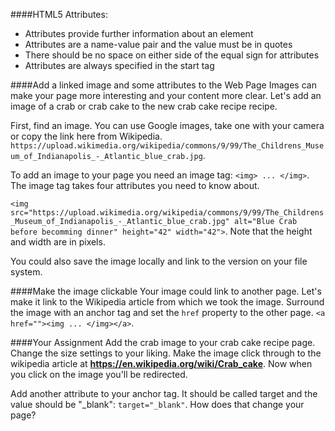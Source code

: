 ####HTML5 Attributes: 
* Attributes provide further information about an element
* Attributes are a name-value pair and the value must be in quotes
* There should be no space on either side of the equal sign for attributes
* Attributes are always specified in the start tag


####Add a linked image and some attributes to the Web Page
Images can make your page more interesting and your content more clear. Let's add an image of a crab or crab cake to the new crab cake recipe recipe.

First, find an image. You can use Google images, take one with your camera or copy the link here from Wikipedia. 
```https://upload.wikimedia.org/wikipedia/commons/9/99/The_Childrens_Museum_of_Indianapolis_-_Atlantic_blue_crab.jpg```. 

To add an image to your page you need an image tag: ```<img> ... </img>```. The image tag takes four attributes you need to know about.

```<img src="https://upload.wikimedia.org/wikipedia/commons/9/99/The_Childrens_Museum_of_Indianapolis_-_Atlantic_blue_crab.jpg" alt="Blue Crab before becomming dinner" height="42" width="42">```. Note that the height and width are in pixels.

You could also save the image locally and link to the version on your file system. 

####Make the image clickable
Your image could link to another page. Let's make it link to the Wikipedia article from which we took the image. Surround the image with an anchor tag and set the ```href``` property to the other page. 
```<a href=""><img ... </img></a>```.

####Your Assignment
Add the crab image to your crab cake recipe page. Change the size settings to your liking. Make the image click through to the wikipedia article at **https://en.wikipedia.org/wiki/Crab_cake**. Now when you click on the image you'll be redirected.

Add another attribute to your anchor tag. It should be called target and the value should be "_blank": ```target="_blank"```. How does that change your page?









